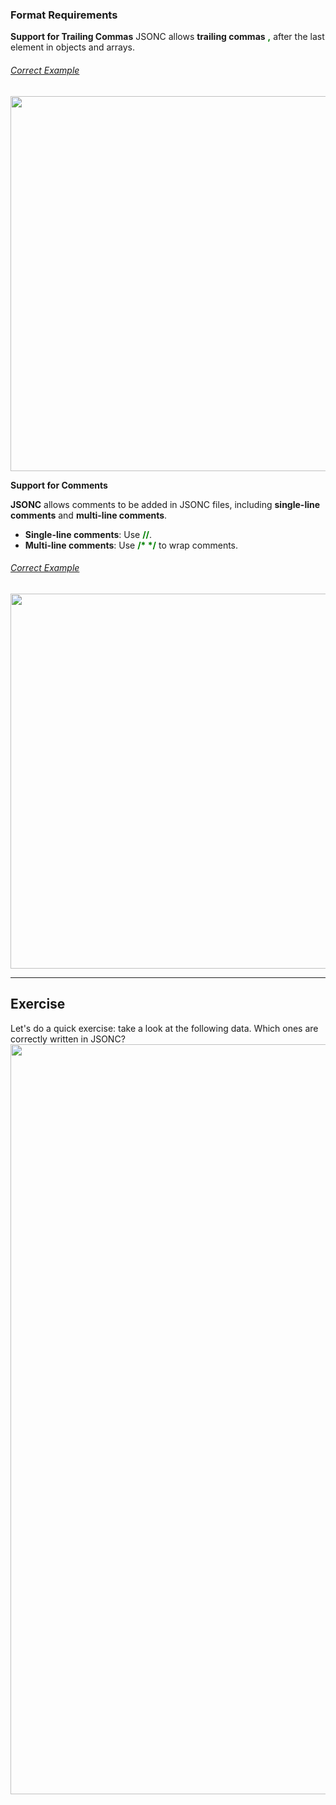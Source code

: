 ### Format Requirements

**Support for Trailing Commas**
JSONC allows **trailing commas** <strong style="color:green;">,</strong> after the last element in objects and arrays.

###### <u>Correct Example</u> 
   <img src="./assets/tutorial/jsonc/jsonc_commas.png" width="600px" height="auto">


**Support for Comments**

**JSONC** allows comments to be added in JSONC files, including **single-line comments** and **multi-line comments**.
- **Single-line comments**: Use <strong style="color:green;">//</strong>.
- **Multi-line comments**: Use <strong style="color:green;">/* */</strong> to wrap comments.

###### <u>Correct Example</u> 
   <img src="./assets/tutorial/jsonc/jsonc_comments.png" width="600px" height="auto">
<br>

-------------------------------
## Exercise
Let's do a quick exercise: take a look at the following data. Which ones are correctly written in JSONC?
<img src="./assets/tutorial/jsonc/jsonc_quiz_1.png" width="1200px" height="auto">

